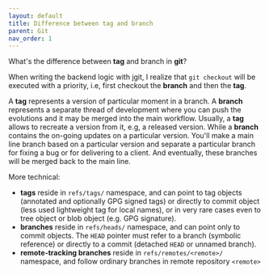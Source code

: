 ```yaml
---
layout: default
title: Difference between tag and branch
parent: Git
nav_order: 1
---
```


What's the difference between **tag** and branch in **git**?

When writing the backend logic with jgit, I realize that `git checkout` will be executed with a priority, i.e, first checkout the **branch** and then the **tag**.

A **tag** represents a version of particular moment in a branch. A **branch** represents a separate thread of development where you can push the evolutions and it may be merged into the main workflow.
Usually, a **tag** allows to recreate a version from it, e.g, a released version. While a **branch** contains the on-going updates on a particular version. You'll make a main line branch based on a particular version and separate a particular branch for fixing a bug or for delivering to a client. And eventually, these branches will be merged back to the main line.

More technical:
    
* **tags** reside in `refs/tags/` namespace, and can point to tag objects (annotated and optionally GPG signed tags) or directly to commit object (less used lightweight tag for local names), or in very rare cases even to tree object or blob object (e.g. GPG signature).
* **branches** reside in `refs/heads/` namespace, and can point only to commit objects. The `HEAD` pointer must refer to a branch (symbolic reference) or directly to a commit (detached `HEAD` or unnamed branch).
* **remote-tracking branches** reside in `refs/remotes/<remote>/` namespace, and follow ordinary branches in remote repository `<remote>`
